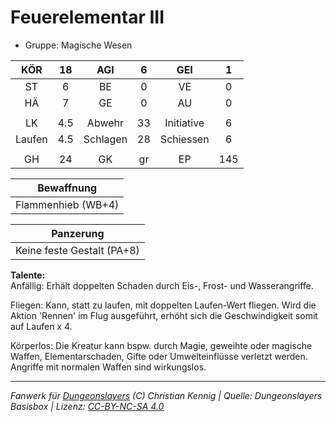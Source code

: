 # Feuerelementar III  
- Gruppe: Magische Wesen  

| KÖR | 18 | AGI | 6 | GEI | 1 |
| :-: | :-: | :-: | :-: | :-: | :-: |
| ST | 6 | BE | 0 | VE | 0 |
| HÄ | 7 | GE | 0 | AU | 0 |
|  |
| LK | 4.5 | Abwehr | 33 | Initiative | 6 |
| Laufen | 4.5 | Schlagen | 28 | Schiessen | 6 |
|  |
| GH | 24 | GK | gr | EP | 145 |

| Bewaffnung |
| --- |
| Flammenhieb (WB+4) |


| Panzerung |
| --- |
| Keine feste Gestalt (PA+8) |


**Talente:**  
Anfällig: Erhält doppelten Schaden durch Eis-, Frost- und Wasserangriffe.

Fliegen: Kann, statt zu laufen, mit doppelten Laufen-Wert fliegen. Wird die Aktion 'Rennen' im Flug ausgeführt, erhöht sich die Geschwindigkeit somit auf Laufen x 4.

Körperlos: Die Kreatur kann bspw. durch Magie, geweihte oder magische Waffen, Elementarschaden, Gifte oder Umwelteinflüsse verletzt werden. Angriffe mit normalen Waffen sind wirkungslos.





___
*Fanwerk für [Dungeonslayers](https://www.dungeonslayers.net/) (C) Christian Kennig | Quelle: Dungeonslayers Basisbox | Lizenz: [CC-BY-NC-SA 4.0](https://creativecommons.org/licenses/by-nc-sa/4.0/deed.de)*